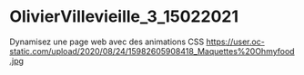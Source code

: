 # OlivierVillevieille_3_15022021
Dynamisez une page web avec des animations CSS
https://user.oc-static.com/upload/2020/08/24/15982605908418_Maquettes%20Ohmyfood.jpg
